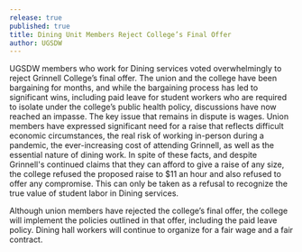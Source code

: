 ```yaml
---
release: true
published: true
title: Dining Unit Members Reject College’s Final Offer
author: UGSDW
---
```

UGSDW members who work for Dining services voted overwhelmingly to reject Grinnell College’s final offer.  The union and the college have been bargaining for months, and while the bargaining process has led to significant wins, including paid leave for student workers who are required to isolate under the college’s public health policy, discussions have now reached an impasse.  The key issue that remains in dispute is wages.  Union members have expressed significant need for a raise that reflects difficult economic circumstances, the real risk of working in-person during a pandemic, the ever-increasing cost of attending Grinnell, as well as the essential nature of dining work.  In spite of these facts, and despite Grinnell's continued claims that they can afford to give a raise of any size, the college refused the proposed raise to $11 an hour and also refused to offer any compromise.  This can only be taken as a refusal to recognize the true value of student labor in Dining services.

Although union members have rejected the college’s final offer, the college will implement the policies outlined in that offer, including the paid leave policy.  Dining hall workers will continue to organize for a fair wage and a fair contract.
